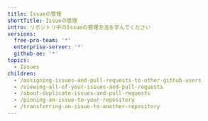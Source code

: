 ```yaml
---
title: Issueの管理
shortTitle: Issueの管理
intro: リポジトリ中のIssueの管理方法を学んでください
versions:
  free-pro-team: '*'
  enterprise-server: '*'
  github-ae: '*'
topics:
  - Issues
children:
  - /assigning-issues-and-pull-requests-to-other-github-users
  - /viewing-all-of-your-issues-and-pull-requests
  - /about-duplicate-issues-and-pull-requests
  - /pinning-an-issue-to-your-repository
  - /transferring-an-issue-to-another-repository
---
```


